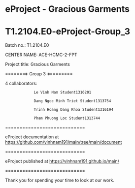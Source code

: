 # eProject - Gracious Garments
# T1.2104.E0-eProject-Group_3
Batch no.: T1.2104.E0

CENTER NAME: ACE-HCMC-2-FPT

Project title: Gracious Garments

========> Group 3 <=========

4 collaborators: 

                 Le Vinh Nam Student1316201

                 Dang Ngoc Minh Triet Student1313754 
                 
                 Trinh Hoang Dang Khoa Student1316194
           
                 Pham Phuong Loc Student1313744



============================

eProject documentation at https://github.com/vinhnam191/main/tree/main/document


============================

eProject published at https://vinhnam191.github.io/main/

============================

Thank you for spending your time to look at our work.
